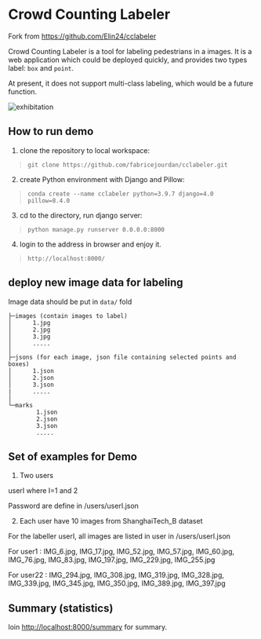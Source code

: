 # Crowd Counting Labeler

Fork from https://github.com/Elin24/cclabeler

Crowd Counting Labeler is a tool for labeling pedestrians in a images. It is a web application which could be deployed quickly, and provides two types label: `box` and `point`.

At present, it does not support multi-class labeling, which would be a future function.

![exhibitation](readmeimg/cclabel.jpg)

## How to run demo

1. clone the repository to local workspace:
> `git clone https://github.com/fabricejourdan/cclabeler.git`
2. create Python environment with Django and Pillow:
> `conda create --name cclabeler python=3.9.7 django=4.0 pillow=8.4.0`
3. cd to the directory, run django server:
> `python manage.py runserver 0.0.0.0:8000`
4. login to the address in browser and enjoy it.
> `http://localhost:8000/`

## deploy new image data for labeling

Image data should be put in `data/` fold
```
├─images (contain images to label)
│      1.jpg
│      2.jpg
│      3.jpg
│      .....
│
├─jsons (for each image, json file containing selected points and boxes)
│      1.json
│      2.json
│      3.json
|      .....
│
└─marks
        1.json
        2.json
        3.json
        .....
```

## Set of examples for Demo

1. Two users

userI where I=1 and 2

Password are define in /users/userI.json

2. Each user have 10 images from ShanghaiTech_B dataset

For the labeller userI, all images are listed in user in /users/userI.json

For user1 : IMG_6.jpg, IMG_17.jpg, IMG_52.jpg, IMG_57.jpg, IMG_60.jpg, IMG_76.jpg, IMG_83.jpg, IMG_197.jpg, IMG_229.jpg, IMG_255.jpg

For user22 : IMG_294.jpg, IMG_308.jpg, IMG_319.jpg, IMG_328.jpg, IMG_339.jpg, IMG_345.jpg, IMG_350.jpg, IMG_389.jpg, IMG_397.jpg


## Summary (statistics)

loin [http://localhost:8000/summary](http://localhost:8000/summary) for summary.
